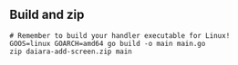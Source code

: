 ## Build and zip
``` shell
# Remember to build your handler executable for Linux!
GOOS=linux GOARCH=amd64 go build -o main main.go
zip daiara-add-screen.zip main
```